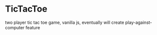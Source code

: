 # TicTacToe
two player tic tac toe game, vanilla js, eventually will create play-against-computer feature
